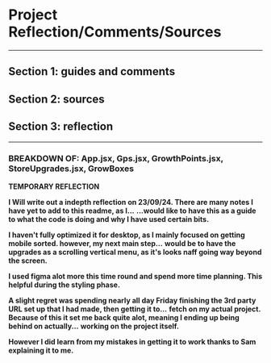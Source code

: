 # Project Reflection/Comments/Sources

---

## Section 1: guides and comments

## Section 2: sources

## Section 3: reflection

---

### BREAKDOWN OF: App.jsx, Gps.jsx, GrowthPoints.jsx, StoreUpgrades.jsx, GrowBoxes

**TEMPORARY REFLECTION**

**I Will write out a indepth reflection on 23/09/24. There are many notes I have yet to add to this readme, as I...**
**...would like to have this as a guide to what the code is doing and why I have used certain bits.**

**I haven't fully optimized it for desktop, as I mainly focused on getting mobile sorted. however, my next main step...**
**would be to have the upgrades as a scrolling vertical menu, as it's looks naff going way beyond the screen.**

**I used figma alot more this time round and spend more time planning. This helpful during the styling phase.**

**A slight regret was spending nearly all day Friday finishing the 3rd party URL set up that I had made, then getting it to...**
**fetch on my actual project. Because of this it set me back quite alot, meaning I ending up being behind on actually...**
**working on the project itself.**

**However I did learn from my mistakes in getting it to work thanks to Sam explaining it to me.**
